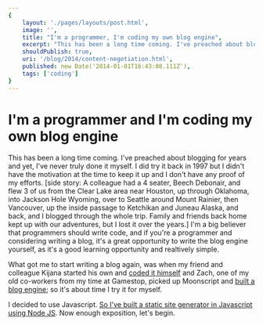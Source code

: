 ```yaml
---
{
    layout: './pages/layouts/post.html',
    image: '',
    title: "I'm a programmer, I'm coding my own blog engine",
    excerpt: "This has been a long time coming. I've preached about blogging for years and yet, have never done it myself. Well, I have but back in 1997 and I didn't keep it up and I don't have proof. And I'm a big believer programmers should write code and if you're a programmer AND gonna write a blog, you should write the blog engine yourself. It shows off your talents, or lack there of, and you'll learn something along the way.",
    shouldPublish: true,
    uri: '/blog/2014/content-negotiation.html',
    published: new Date('2014-01-01T16:43:08.111Z'),
    tags: ['coding']
}
---
```


# I'm a programmer and I'm coding my own blog engine

This has been a long time coming. I've preached about blogging for years and yet, I've never truly done it myself. I did try it back in 1997 but I didn't have the motivation at the time to keep it up and I don't have any proof of my efforts. [side story: A colleague had a 4 seater, Beech Debonair, and flew 3 of us from the Clear Lake area near Houston, up through Oklahoma, into Jackson Hole Wyoming, over to Seattle around Mount Rainier, then Vancouver, up the inside passage to Ketchikan and Juneau Alaska, and back, and I blogged through the whole trip. Family and friends back home kept up with our adventures, but I lost it over the years.] I'm a big believer that programmers should write code, and if you're a programmer and considering writing a blog, it's a great opportunity to write the blog engine yourself, as it's a good learning opportunity and realtively simple.

What got me to start writing a blog again, was when my friend and colleague Kijana started his own and [coded it himself](http://kijanawoodard.com/building-a-blog-engine) and Zach, one of my old co-workers from my time at Gamestop, picked up Moonscript and [built a blog engine](http://www.throw-up.com/building-openresty); so it's about time I try it for myself.

I decided to use Javascript. [So I've built a static site generator in Javascript using Node JS](https://github.com/joeyguerra/joeyguerra). Now enough exposition, let's begin.
